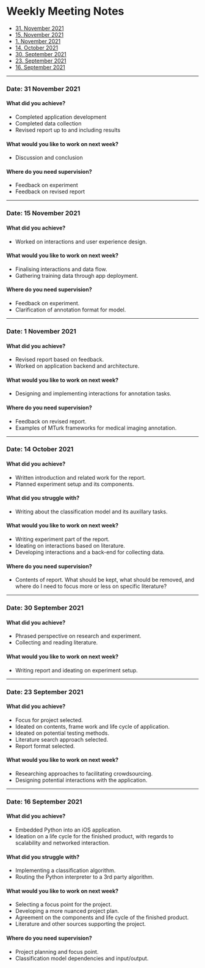 # Weekly Meeting Notes

* [31. November 2021](#date-31-november-2021)
* [15. November 2021](#date-15-november-2021)
* [1. November 2021](#date-1-november-2021)
* [14. October 2021](#date-14-october-2021)
* [30. September 2021](#date-23-september-2021)
* [23. September 2021](#date-23-september-2021)
* [16. September 2021](#date-16-september-2021)

----------------------------------------------------------------

### Date: 31 November 2021

#### What did you achieve?

* Completed application development
* Completed data collection
* Revised report up to and including results

#### What would you like to work on next week?

* Discussion and conclusion

#### Where do you need supervision?

* Feedback on experiment
* Feedback on revised report

----------------------------------------------------------------

### Date: 15 November 2021

#### What did you achieve?

* Worked on interactions and user experience design.

#### What would you like to work on next week?

* Finalising interactions and data flow.
* Gathering training data through app deployment.

#### Where do you need supervision?

* Feedback on experiment.
* Clarification of annotation format for model.

----------------------------------------------------------------

### Date: 1 November 2021

#### What did you achieve?

* Revised report based on feedback.
* Worked on application backend and architecture.

#### What would you like to work on next week?

* Designing and implementing interactions for annotation tasks.

#### Where do you need supervision?

* Feedback on revised report.
* Examples of MTurk frameworks for medical imaging annotation.

----------------------------------------------------------------

### Date: 14 October 2021

#### What did you achieve?

* Written introduction and related work for the report.
* Planned experiment setup and its components.

#### What did you struggle with?

* Writing about the classification model and its auxillary tasks.

#### What would you like to work on next week?

* Writing experiment part of the report.
* Ideating on interactions based on literature.
* Developing interactions and a back-end for collecting data.

#### Where do you need supervision?

* Contents of report. What should be kept, what should be removed, and where do I need to focus more or less on specific literature?

----------------------------------------------------------------

### Date: 30 September 2021

#### What did you achieve?

* Phrased perspective on research and experiment.
* Collecting and reading literature.

#### What would you like to work on next week?

* Writing report and ideating on experiment setup.

----------------------------------------------------------------

### Date: 23 September 2021

#### What did you achieve?

* Focus for project selected.
* Ideated on contents, frame work and life cycle of application.
* Ideated on potential testing methods.
* Literature search approach selected.
* Report format selected.

#### What would you like to work on next week?

* Researching approaches to facilitating crowdsourcing.
* Designing potential interactions with the application.

----------------------------------------------------------------

### Date: 16 September 2021

#### What did you achieve?

* Embedded Python into an iOS application.
* Ideation on a life cycle for the finished product, with regards to scalability and networked interaction.

#### What did you struggle with?

* Implementing a classification algorithm.
* Routing the Python interpreter to a 3rd party algorithm.

#### What would you like to work on next week?

* Selecting a focus point for the project.
* Developing a more nuanced project plan.
* Agreement on the components and life cycle of the finished product.
* Literature and other sources supporting the project.

#### Where do you need supervision?

* Project planning and focus point.
* Classification model dependencies and input/output.
